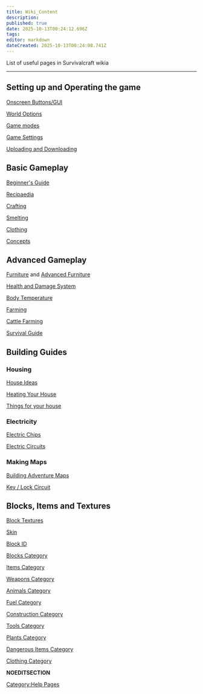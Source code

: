 ```yaml
---
title: Wiki_Content
description: 
published: true
date: 2025-10-13T00:24:12.696Z
tags: 
editor: markdown
dateCreated: 2025-10-13T00:24:08.741Z
---
```


List of useful pages in Survivalcraft wikia

-----

## Setting up and Operating the game

[Onscreen Buttons/GUI](Onscreen_Buttons/GUI "wikilink")

[World Options](World_Options "wikilink")

[Game modes](Game_modes "wikilink")

[Game Settings](Game_Settings "wikilink")

[Uploading and Downloading](Uploading_and_Downloading "wikilink")

## Basic Gameplay

[Beginner's Guide](Guides/Beginner's_Guide.md "wikilink")

[Recipaedia](Recipaedia "wikilink")

[Crafting](Crafting "wikilink")

[Smelting](Smelting "wikilink")

[Clothing](Recipaedia/Clothes/Clothing.md "wikilink")

[Concepts](http://survivalcraftgame.wikia.com/wiki/Category:Concepts)

## Advanced Gameplay

[Furniture](Furniture "wikilink") and [Advanced
Furniture](Advanced_Furniture "wikilink")

[Health and Damage System](Health_and_Damage_System "wikilink")

[Body Temperature](Body_Temperature "wikilink")

[Farming](Farming "wikilink")

[Cattle Farming](Guides/Cattle_Farming.md "wikilink")

[Survival Guide](Guides/Survival_Guide.md "wikilink")

## Building Guides

### Housing

[House Ideas](House_Ideas "wikilink")

[Heating Your House](Heating_Your_House "wikilink")

[Things for your
house](8_things_for_the_perfect_survival_house! "wikilink")

### Electricity

[Electric
Chips](http://survivalcraftgame.wikia.com/wiki/Category:Electric_Chip)

[Electric
Circuits](http://survivalcraftgame.wikia.com/wiki/Category:Circuits)

### Making Maps

[Building Adventure Maps](Guides/Building_Adventure_Maps.md "wikilink")

[Key / Lock Circuit](Key_/_Lock_Circuit "wikilink")

## Blocks, Items and Textures

[Block Textures](Block_Textures "wikilink")

[Skin](Skin "wikilink")

[Block ID](Block_ID "wikilink")

[Blocks
Category](http://survivalcraftgame.wikia.com/wiki/Category:Blocks)

[Items Category](http://survivalcraftgame.wikia.com/wiki/Category:Items)

[Weapons
Category](http://survivalcraftgame.wikia.com/wiki/Category:Weapons)

[Animals
Category](http://survivalcraftgame.wikia.com/wiki/Category:Animals)

[Fuel Category](http://survivalcraftgame.wikia.com/wiki/Category:Fuel)

[Construction
Category](http://survivalcraftgame.wikia.com/wiki/Category:Construction)

[Tools Category](http://survivalcraftgame.wikia.com/wiki/Category:Tools)

[Plants
Category](http://survivalcraftgame.wikia.com/wiki/Category:Plants)

[Dangerous Items
Category](http://survivalcraftgame.wikia.com/wiki/Category:Dangerous_items)

[Clothing
Category](http://survivalcraftgame.wikia.com/wiki/Category:Clothing)

__NOEDITSECTION__

[Category:Help Pages](Category:Help_Pages "wikilink")